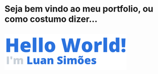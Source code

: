 <h1 styles="border: none;">
  Seja bem vindo ao meu portfolio, ou como costumo dizer... <br />
  <img src="./public/assets/helloWorld.png" alt="Hello World" style="display: block; margin-top: 2rem;"/>
</h1>
